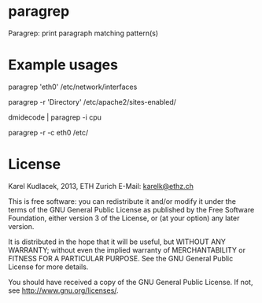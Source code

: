 paragrep
=========

Paragrep: print paragraph matching pattern(s)


Example usages
==============

 paragrep 'eth0' /etc/network/interfaces

 paragrep -r 'Directory' /etc/apache2/sites-enabled/

 dmidecode | paragrep -i cpu

 paragrep -r -c eth0 /etc/

License
=======

Karel Kudlacek, 2013, ETH Zurich
E-Mail: karelk@ethz.ch

This is free software: you can redistribute it and/or modify
it under the terms of the GNU General Public License as published by
the Free Software Foundation, either version 3 of the License, or
(at your option) any later version.

It is distributed in the hope that it will be useful,
but WITHOUT ANY WARRANTY; without even the implied warranty of
MERCHANTABILITY or FITNESS FOR A PARTICULAR PURPOSE.  See the
GNU General Public License for more details.

You should have received a copy of the GNU General Public License.
If not, see <http://www.gnu.org/licenses/>.
